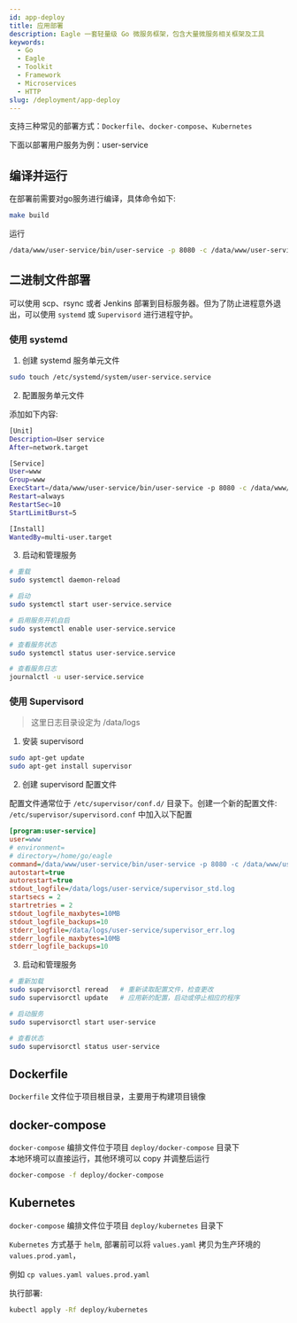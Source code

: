 ```yaml
---
id: app-deploy
title: 应用部署
description: Eagle 一套轻量级 Go 微服务框架，包含大量微服务相关框架及工具
keywords:
  - Go
  - Eagle
  - Toolkit
  - Framework
  - Microservices
  - HTTP
slug: /deployment/app-deploy
---
```


支持三种常见的部署方式：`Dockerfile`、`docker-compose`、`Kubernetes`

下面以部署用户服务为例：user-service

## 编译并运行

在部署前需要对go服务进行编译，具体命令如下:

```bash
make build
```

运行

```bash
/data/www/user-service/bin/user-service -p 8080 -c /data/www/user-service/conf/config-test.yaml -l /data/logs/user-service
```

## 二进制文件部署

可以使用 scp、rsync 或者 Jenkins 部署到目标服务器。但为了防止进程意外退出，可以使用 `systemd` 或 `Supervisord` 进行进程守护。

### 使用 systemd

1. 创建 systemd 服务单元文件

```bash
sudo touch /etc/systemd/system/user-service.service
```

2. 配置服务单元文件

添加如下内容:

```bash
[Unit]
Description=User service
After=network.target

[Service]
User=www
Group=www
ExecStart=/data/www/user-service/bin/user-service -p 8080 -c /data/www/user-service/conf/config-test.yaml -l /data/logs/user-service
Restart=always
RestartSec=10
StartLimitBurst=5

[Install]
WantedBy=multi-user.target
```

3. 启动和管理服务

```bash
# 重载
sudo systemctl daemon-reload

# 启动
sudo systemctl start user-service.service

# 启用服务开机自启
sudo systemctl enable user-service.service

# 查看服务状态
sudo systemctl status user-service.service

# 查看服务日志
journalctl -u user-service.service
```

### 使用 Supervisord

> 这里日志目录设定为 /data/logs

1. 安装 supervisord

```bash
sudo apt-get update
sudo apt-get install supervisor
```
2. 创建 supervisord 配置文件

配置文件通常位于 `/etc/supervisor/conf.d/` 目录下。创建一个新的配置文件: `/etc/supervisor/supervisord.conf` 中加入以下配置

```ini
[program:user-service]
user=www
# environment=
# directory=/home/go/eagle
command=/data/www/user-service/bin/user-service -p 8080 -c /data/www/user-service/conf/config-test.yaml -l /data/logs/user-service
autostart=true
autorestart=true
stdout_logfile=/data/logs/user-service/supervisor_std.log
startsecs = 2
startretries = 2
stdout_logfile_maxbytes=10MB
stdout_logfile_backups=10
stderr_logfile=/data/logs/user-service/supervisor_err.log
stderr_logfile_maxbytes=10MB
stderr_logfile_backups=10
```

3. 启动和管理服务

```bash
# 重新加载
sudo supervisorctl reread   # 重新读取配置文件，检查更改
sudo supervisorctl update   # 应用新的配置，启动或停止相应的程序

# 启动服务
sudo supervisorctl start user-service

# 查看状态
sudo supervisorctl status user-service
```

## Dockerfile

`Dockerfile` 文件位于项目根目录，主要用于构建项目镜像

## docker-compose

`docker-compose` 编排文件位于项目 `deploy/docker-compose` 目录下  
本地环境可以直接运行，其他环境可以 copy 并调整后运行

```bash
docker-compose -f deploy/docker-compose
```

## Kubernetes

`docker-compose` 编排文件位于项目 `deploy/kubernetes` 目录下  

`Kubernetes` 方式基于 `helm`, 部署前可以将 `values.yaml` 拷贝为生产环境的 `values.prod.yaml`， 

例如 `cp values.yaml values.prod.yaml`  

执行部署:

```bash
kubectl apply -Rf deploy/kubernetes
```
